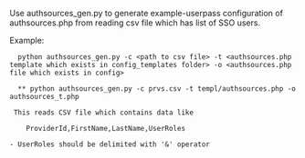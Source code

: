 Use authsources_gen.py to generate
  example-userpass configuration of authsources.php from reading csv file which has list of SSO users.

  Example:

      python authsources_gen.py -c <path to csv file> -t <authsources.php template which exists in config_templates folder> -o <authsources.php file which exists in config>

      ** python authsources_gen.py -c prvs.csv -t templ/authsources.php -o authsources_t.php

     This reads CSV file which contains data like

        ProviderId,FirstName,LastName,UserRoles

	- UserRoles should be delimited with '&' operator
	
